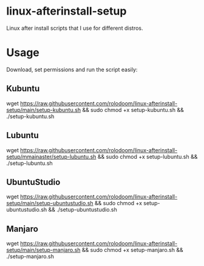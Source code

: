 # linux-afterinstall-setup
Linux after install scripts that I use for different distros.

# Usage
Download, set permissions and run the script easily:

## Kubuntu
wget https://raw.githubusercontent.com/rolodoom/linux-afterinstall-setup/main/setup-kubuntu.sh && sudo chmod +x setup-kubuntu.sh && ./setup-kubuntu.sh

## Lubuntu
wget https://raw.githubusercontent.com/rolodoom/linux-afterinstall-setup/mmainaster/setup-lubuntu.sh && sudo chmod +x setup-lubuntu.sh && ./setup-lubuntu.sh

## UbuntuStudio
wget https://raw.githubusercontent.com/rolodoom/linux-afterinstall-setup/main/setup-ubuntustudio.sh && sudo chmod +x setup-ubuntustudio.sh && ./setup-ubuntustudio.sh

## Manjaro
wget https://raw.githubusercontent.com/rolodoom/linux-afterinstall-setup/main/setup-manjaro.sh && sudo chmod +x setup-manjaro.sh && ./setup-manjaro.sh

